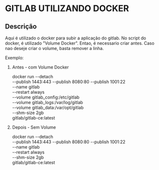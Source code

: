 
# GITLAB UTILIZANDO DOCKER

## Descrição

Aqui é utilizado o docker para subir a aplicação do gitlab.
No script do docker, é utilizado "Volume Docker". Entao, é necessario criar antes.
Caso nao deseje criar o volume, basta remover a linha.

Exemplo: 
  1. Antes - com Volume Docker

     docker run --detach \
  --publish 1443:443 --publish 8080:80 --publish 1001:22 \
  --name gitlab \
  --restart always \
  --volume gitlab_config:/etc/gitlab \
  --volume gitlab_logs:/var/log/gitlab \
  --volume gitlab_data:/var/opt/gitlab \
  --shm-size 2gb \
  gitlab/gitlab-ce:latest
  
  2. Depois - Sem Volume


     docker run --detach \
  --publish 1443:443 --publish 8080:80 --publish 1001:22 \
  --name gitlab \
  --restart always \
  --shm-size 2gb \
  gitlab/gitlab-ce:latest
    
